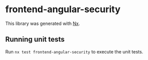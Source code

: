 # frontend-angular-security

This library was generated with [Nx](https://nx.dev).

## Running unit tests

Run `nx test frontend-angular-security` to execute the unit tests.
